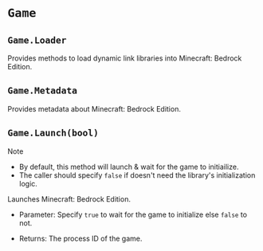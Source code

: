 # `Game`

## `Game.Loader`

Provides methods to load dynamic link libraries into Minecraft: Bedrock Edition.

## `Game.Metadata` 

Provides metadata about Minecraft: Bedrock Edition.

## `Game.Launch(bool)`

> [!NOTE]
> - By default, this method will launch & wait for the game to initiailize.
> - The caller should specify `false` if doesn't need the library's initialization logic.

Launches Minecraft: Bedrock Edition.

- Parameter: Specify `true` to wait for the game to initialize else `false` to not.

- Returns: The process ID of the game.